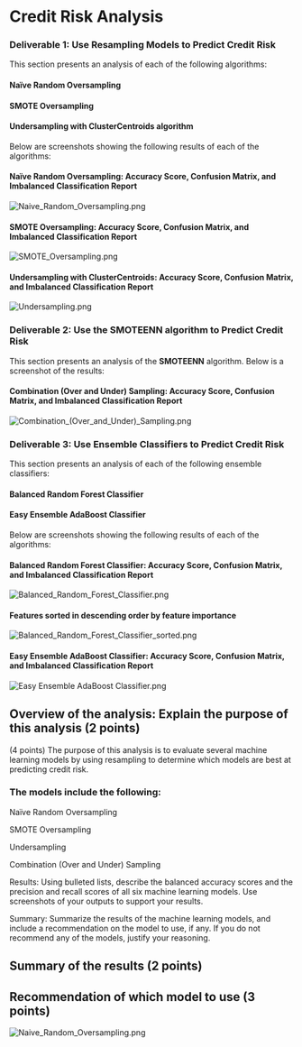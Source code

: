 # Credit Risk Analysis

### Deliverable 1: Use Resampling Models to Predict Credit Risk  

This section presents an analysis of each of the following algorithms:

#### Naïve Random Oversampling</p>
#### SMOTE Oversampling</p>
#### Undersampling with ClusterCentroids algorithm</p>

Below are screenshots showing the following results of each of the algorithms:
#### Naïve Random Oversampling: Accuracy Score, Confusion Matrix, and Imbalanced Classification Report
![Naive_Random_Oversampling.png](Resources/Naive_Random_Oversampling_2.png)
#### SMOTE Oversampling: Accuracy Score, Confusion Matrix, and Imbalanced Classification Report
![SMOTE_Oversampling.png](Resources/SMOTE_Oversampling_2.png)
#### Undersampling with ClusterCentroids: Accuracy Score, Confusion Matrix, and Imbalanced Classification Report
![Undersampling.png](Resources/Undersampling_2.png)
### Deliverable 2: Use the SMOTEENN algorithm to Predict Credit Risk
This section presents an analysis of the <b>SMOTEENN</b> algorithm. Below is a screenshot of the results:
#### Combination (Over and Under) Sampling: Accuracy Score, Confusion Matrix, and Imbalanced Classification Report
![Combination_(Over_and_Under)_Sampling.png](Resources/Combination_(Over_and_Under)_Sampling_2.png)
### Deliverable 3: Use Ensemble Classifiers to Predict Credit Risk
This section presents an analysis of each of the following ensemble classifiers:

#### Balanced Random Forest Classifier</p>
#### Easy Ensemble AdaBoost Classifier</p>

Below are screenshots showing the following results of each of the algorithms:
#### Balanced Random Forest Classifier: Accuracy Score, Confusion Matrix, and Imbalanced Classification Report
![Balanced_Random_Forest_Classifier.png](Resources/Balanced_Random_Forest_Classifier_2.png)
#### Features sorted in descending order by feature importance
![Balanced_Random_Forest_Classifier_sorted.png](Resources/Balanced_Random_Forest_Classifier_sorted_2.png)
#### Easy Ensemble AdaBoost Classifier: Accuracy Score, Confusion Matrix, and Imbalanced Classification Report
![Easy Ensemble AdaBoost Classifier.png](Resources/Easy_Ensemble_AdaBoost_Classifier.png)

## Overview of the analysis: Explain the purpose of this analysis (2 points)

(4 points) The purpose of this analysis is to evaluate several machine learning models by using resampling to determine which models are best at predicting credit risk.

### The models include the following:

Naïve Random Oversampling</p>
SMOTE Oversampling</p>
Undersampling</p>
Combination (Over and Under) Sampling</p>

Results: Using bulleted lists, describe the balanced accuracy scores and the precision and recall scores of all six machine learning models. Use screenshots of your outputs to support your results.

Summary: Summarize the results of the machine learning models, and include a recommendation on the model to use, if any. If you do not recommend any of the models, justify your reasoning.

## Summary of the results (2 points)
## Recommendation of which model to use (3 points)

![Naive_Random_Oversampling.png](Resources/Naive_Random_Oversampling.png)

